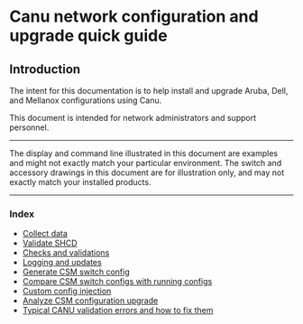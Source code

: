 # Canu network configuration and upgrade quick guide

## Introduction

The intent for this documentation is to help install and upgrade Aruba, Dell, and Mellanox configurations using Canu.

This document is intended for network administrators and support personnel.
__________________________________
The display and command line illustrated in this document are examples and might not exactly match your particular environment. The switch and accessory drawings in this document are for illustration only, and may not exactly match your installed products.
__________________________________

### Index

- [Collect data](collect_data.md)
- [Validate SHCD](validate_shcd.md)
- [Checks and validations](checks_and_validations.md)
- [Logging and updates](logging_and_updates.md)
- [Generate CSM switch config](generate_config.md)
- [Compare CSM switch configs with running configs](compare_config.md)
- [Custom config injection](custom_config.md)
- [Analyze CSM configuration upgrade](analyze_config.md)
- [Typical CANU validation errors and how to fix them](validation_errors.md)


